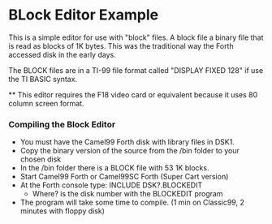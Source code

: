 # BLock Editor Example

This is a simple editor for use with "block" files.
A block file a binary file that is read as blocks of 1K bytes.
This was the traditional way the Forth accessed disk in the early days.

The BLOCK files are in a TI-99 file format called "DISPLAY FIXED 128"
if use the TI BASIC syntax.

** This editor requires the F18 video card or equivalent because it uses
   80 column screen format.

### Compiling the Block Editor

- You must have the Camel99 Forth disk with library files in DSK1.
- Copy the binary version of the source from the /bin folder to your chosen disk
- In the /bin folder there is a BLOCK file with 53 1K blocks.
- Start Camel99 Forth or Camel99SC Forth (Super Cart version)
- At the Forth console type:  INCLUDE DSK?.BLOCKEDIT
    - Where? is the disk number with the BLOCKEDIT program
- The program will take some time to compile.
    (1 min on Classic99, 2 minutes with floppy disk)

